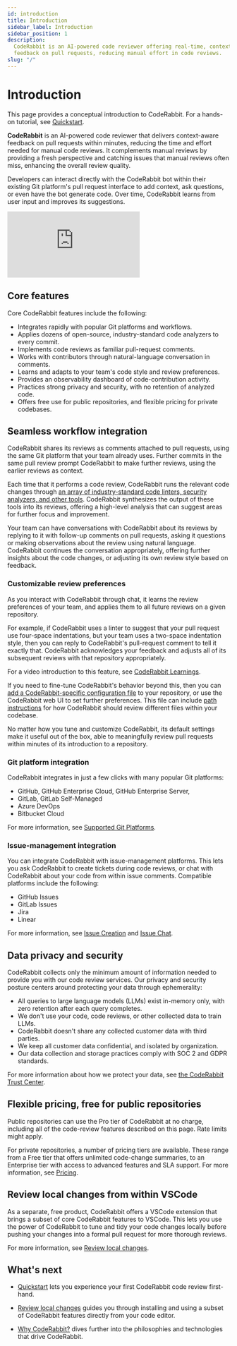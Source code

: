 ```yaml
---
id: introduction
title: Introduction
sidebar_label: Introduction
sidebar_position: 1
description:
  CodeRabbit is an AI-powered code reviewer offering real-time, context-aware
  feedback on pull requests, reducing manual effort in code reviews.
slug: "/"
---
```


# Introduction

This page provides a conceptual introduction to CodeRabbit. For a hands-on tutorial, see [Quickstart](/getting-started/quickstart/).

**CodeRabbit** is an AI-powered code reviewer that delivers context-aware feedback on pull requests within minutes, reducing the time and effort needed for manual code reviews. It complements manual reviews by providing a fresh perspective and catching issues that manual reviews often miss, enhancing the overall review quality.

Developers can interact directly with the CodeRabbit bot within their existing Git platform's pull request interface to add context, ask questions, or even have the bot generate code. Over time, CodeRabbit learns from user input and improves its suggestions.

<div class="video-container">
  <iframe src="https://www.youtube.com/embed/3SyUOSebG7E?si=i0oT9RAnH0PW81lY" title="YouTube video player" frameBorder="0" allow="accelerometer; autoplay; clipboard-write; encrypted-media; gyroscope; picture-in-picture; web-share" referrerPolicy="strict-origin-when-cross-origin" allowFullScreen></iframe>
</div>

## Core features

Core CodeRabbit features include the following:

- Integrates rapidly with popular Git platforms and workflows.
- Applies dozens of open-source, industry-standard code analyzers to every commit.
- Implements code reviews as familiar pull-request comments.
- Works with contributors through natural-language conversation in comments.
- Learns and adapts to your team's code style and review preferences.
- Provides an observability dashboard of code-contribution activity.
- Practices strong privacy and security, with no retention of analyzed code.
- Offers free use for public repositories, and flexible pricing for private codebases.

## Seamless workflow integration

CodeRabbit shares its reviews as comments attached to pull requests, using the same Git platform that your team already uses. Further commits in the same pull review prompt CodeRabbit to make further reviews, using the earlier reviews as context.

Each time that it performs a code review, CodeRabbit runs the relevant code changes through [an array of industry-standard code linters, security analyzers, and other tools](/tools/). CodeRabbit synthesizes the output of these tools into its reviews, offering a high-level analysis that can suggest areas for further focus and improvement.

Your team can have conversations with CodeRabbit about its reviews by replying to it with follow-up comments on pull requests, asking it questions or making observations about the review using natural language. CodeRabbit continues the conversation appropriately, offering further insights about the code changes, or adjusting its own review style based on feedback.

### Customizable review preferences

As you interact with CodeRabbit through chat, it learns the review preferences of your team, and applies them to all future reviews on a given repository.

For example, if CodeRabbit uses a linter to suggest that your pull request use four-space indentations, but your team uses a two-space indentation style, then you can reply to CodeRabbit's pull-request comment to tell it exactly that. CodeRabbit acknowledges your feedback and adjusts all of its subsequent reviews with that repository appropriately.

For a video introduction to this feature, see [CodeRabbit Learnings](https://www.youtube.com/watch?v=Yu0cmmOYA-U).

If you need to fine-tune CodeRabbit's behavior beyond this, then you can [add a CodeRabbit-specific configuration file](/getting-started/configure-coderabbit) to your repository, or use the CodeRabbit web UI to set further preferences. This file can include [path instructions](/guides/review-instructions) for how CodeRabbit should review different files within your codebase.

No matter how you tune and customize CodeRabbit, its default settings make it useful out of the box, able to meaningfully review pull requests within minutes of its introduction to a repository.

### Git platform integration

CodeRabbit integrates in just a few clicks with many popular Git platforms:

- GitHub, GitHub Enterprise Cloud, GitHub Enterprise Server,
- GitLab, GitLab Self-Managed
- Azure DevOps
- Bitbucket Cloud

For more information, see [Supported Git Platforms](/platforms/).

### Issue-management integration

You can integrate CodeRabbit with issue-management platforms. This lets you ask CodeRabbit to create tickets during code reviews, or chat with CodeRabbit about your code from within issue comments. Compatible platforms include the following:

- GitHub Issues
- GitLab Issues
- Jira
- Linear

For more information, see [Issue Creation](/guides/issue-creation) and [Issue Chat](/guides/issue-chat).

## Data privacy and security

CodeRabbit collects only the minimum amount of information needed to provide you with our code review services. Our privacy and security posture centers around protecting your data through ephemerality:

- All queries to large language models (LLMs) exist in-memory only, with zero retention after each query completes.
- We don't use your code, code reviews, or other collected data to train LLMs.
- CodeRabbit doesn't share any collected customer data with third parties.
- We keep all customer data confidential, and isolated by organization.
- Our data collection and storage practices comply with SOC 2 and GDPR standards.

For more information about how we protect your data, see [the CodeRabbit Trust Center](https://trust.coderabbit.ai).

## Flexible pricing, free for public repositories

Public repositories can use the Pro tier of CodeRabbit at no charge, including all of the code-review features described on this page. Rate limits might apply.

For private repositories, a number of pricing tiers are available. These range from a Free tier that offers unlimited code-change summaries, to an Enterprise tier with access to advanced features and SLA support. For more information, see [Pricing](https://www.coderabbit.ai/pricing).

## Review local changes from within VSCode

As a separate, free product, CodeRabbit offers a VSCode extension that brings a subset of core CodeRabbit features to VSCode. This lets you use the power of CodeRabbit to tune and tidy your code changes locally before pushing your changes into a formal pull request for more thorough reviews.

For more information, see [Review local changes](/code-editors).

## What's next

- [Quickstart](/getting-started/quickstart/) lets you experience your first CodeRabbit code review first-hand.

- [Review local changes](/code-editors) guides you through installing and using a subset of CodeRabbit features directly from your code editor.

- [Why CodeRabbit?](/overview/why-coderabbit) dives further into the philosophies and technologies that drive CodeRabbit.
